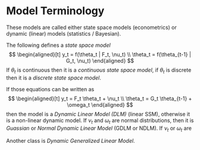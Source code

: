 # Model Terminology

These models are called either state space models (econometrics) or dynamic (linear) models (statistics / Bayesian).

The following defines a *state space model*
$$
\begin{aligned}[t]
y_t = f(\theta_t | F_t, \nu_t) \\
\theta_t = f(\theta_{t-1} | G_t, \nu_t)
\end{aligned}
$$
If $\theta_t$ is continuous then it is a *continuous state space model*,
if $\theta_t$ is discrete then it is a *discrete state space model*.

If those equations can be written as 
$$
\begin{aligned}[t]
y_t = F_t \theta_t + \nu_t \\
\theta_t = G_t \theta_{t-1} + \omega_t
\end{aligned}
$$
then the model is a *Dynamic Linear Model (DLM)* (linear SSM), otherwise it is a non-linear dynamic model.
If $\nu_t$ and $\omega_t$ are normal distributions, then it is 
*Guassian* or *Normal Dynamic Linear Model* (GDLM or NDLM).
If $\nu_t$ or $\omega_t$ are 

Another class is *Dynamic Generalized Linear Model*.


